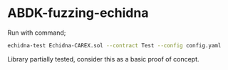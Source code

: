 # ABDK-fuzzing-echidna


Run with command;
```bash
echidna-test Echidna-CAREX.sol --contract Test --config config.yaml
```

Library partially tested, consider this as a basic proof of concept.